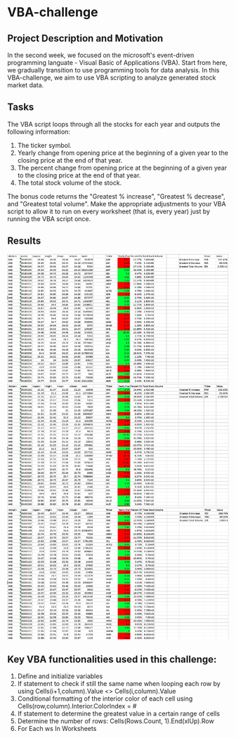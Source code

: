 # VBA-challenge
## Project Description and Motivation
In the second week, we focused on the microsoft's event-driven programming languate - Visual Basic of Applications (VBA). Start from here, we gradually transition to use programming tools for data analysis. In this VBA-challenge, we aim to use VBA scripting to analyze generated stock market data. 

## Tasks
The VBA script loops through all the stocks for each year and outputs the following information:
1. The ticker symbol.
2. Yearly change from opening price at the beginning of a given year to the closing price at the end of that year.
3. The percent change from opening price at the beginning of a given year to the closing price at the end of that year.
4. The total stock volume of the stock.

The bonus code returns the "Greatest % increase", "Greatest % decrease", and "Greatest total volume". Make the appropriate adjustments to your VBA script to allow it to run on every worksheet (that is, every year) just by running the VBA script once.

## Results
![alt=""](https://github.com/yuntianx10/VBA-challenge/blob/main/Results%20Screenshots/Results_2018.jpg "Summary Table 2018")
![alt=""](https://github.com/yuntianx10/VBA-challenge/blob/main/Results%20Screenshots/Results_2019.jpg "Summary Table 2019")
![alt=""](https://github.com/yuntianx10/VBA-challenge/blob/main/Results%20Screenshots/Results_2020.jpg "Summary Table 2020")


## Key VBA functionalities used in this challenge: 
1. Define and initialize variables
2. If statement to check if still the same name when looping each row by using Cells(i+1,column).Value <> Cells(i,column).Value
3. Conditional formatting of the interior color of each cell using Cells(row,column).Interior.ColorIndex = #
4. If statement to determine the greatest value in a certain range of cells
5. Determine the number of rows: Cells(Rows.Count, 1).End(xlUp).Row
6. For Each ws In Worksheets


